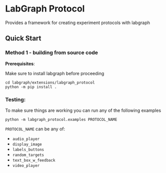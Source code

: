 # LabGraph Protocol

Provides a framework for creating experiment protocols with labgraph

## Quick Start

### Method 1 - building from source code

**Prerequisites**:

Make sure to install labgraph before proceeding

```
cd labgraph/extensions/labgraph_protocol
python -m pip install .
```

### Testing:

To make sure things are working you can run any of the following examples

```
python -m labgraph_protocol.examples PROTOCOL_NAME
```
`PROTOCOL_NAME` can be any of:
- `audio_player`
- `display_image`
- `labels_buttons`
- `random_targets`
- `text_box_w_feedback`
- `video_player`
